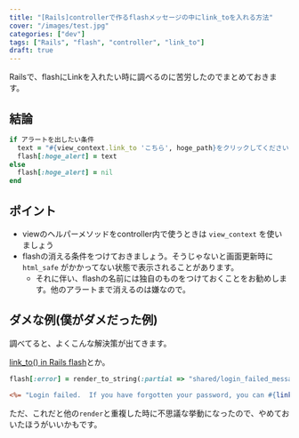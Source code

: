 ```yaml
---
title: "[Rails]controllerで作るflashメッセージの中にlink_toを入れる方法"
cover: "/images/test.jpg"
categories: ["dev"]
tags: ["Rails", "flash", "controller", "link_to"]
draft: true
---
```


Railsで、flashにLinkを入れたい時に調べるのに苦労したのでまとめておきます。

<!--more-->

## 結論

```ruby:controllers/application_controller.rb
if アラートを出したい条件
  text = "#{view_context.link_to 'こちら', hoge_path}をクリックしてください".html_safe
  flash[:hoge_alert] = text
else
  flash[:hoge_alert] = nil
end
```

## ポイント

- viewのヘルパーメソッドをcontroller内で使うときは `view_context` を使いましょう
- flashの消える条件をつけておきましょう。そうじゃないと画面更新時に `html_safe` がかかってない状態で表示されることがあります。
    - それに伴い、flashの名前には独自のものをつけておくことをお勧めします。他のアラートまで消えるのは嫌なので。

## ダメな例(僕がダメだった例)

調べてると、よくこんな解決策が出てきます。

[link_to() in Rails flash](https://stackoverflow.com/questions/1598150/link-to-in-rails-flash)とか。

```ruby:controllers/application_controller.rb
flash[:error] = render_to_string(:partial => "shared/login_failed_message")
```


```erb:shared/_login_failed_message.html.erb
<%= "Login failed.  If you have forgotten your password, you can #{link_to('reset it', reset_path)}" %>
```

ただ、これだと他の`render`と重複した時に不思議な挙動になったので、やめておいたほうがいいかもです。
